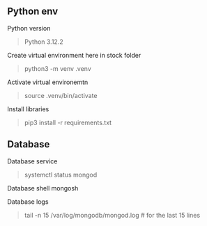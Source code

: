 ## Python env

Python version
> Python 3.12.2

Create virtual environment here in stock folder
> python3 -m venv .venv

Activate virtual environemtn
> source .venv/bin/activate

Install libraries
> pip3 install -r requirements.txt

## Database

Database service
> systemctl status mongod

Database shell
mongosh
> 

Database logs
> tail -n 15 /var/log/mongodb/mongod.log # for the last 15 lines